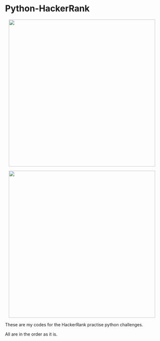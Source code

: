 # Python-HackerRank
<p align="center">
<img src="https://hrcdn.net/hackerrank/assets/hackerranklogo_green-f581d6b2ab15544187d200eb9116d5921ca4e61e00a785fd409a9b0027d76a18.png" width="480">
</p>
<p align="center">
<img src="https://svn.python.org/www/trunk/beta.python.org/resources/docs/slideshow/images/newpythonlogo.png" width="480">
</p>
These are my codes for the HackerRank practise python challenges.
<p align="left">All are in the order as it is.</p>
